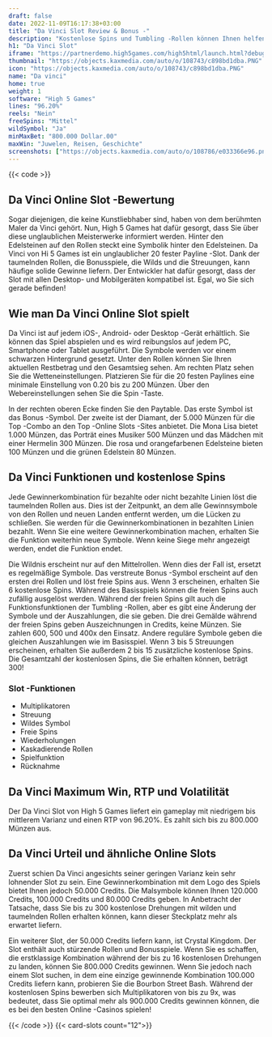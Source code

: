 ```yaml
---
draft: false
date: 2022-11-09T16:17:38+03:00
title: "Da Vinci Slot Review & Bonus -"
description: "Kostenlose Spins und Tumbling -Rollen können Ihnen helfen, bis zu 800.000 Münzen zu gewinnen! Lesen Sie unsere Rezension des Da Vinci -Slot von High 5 Games! Enthält RTP- und Bonusfunktionen."
h1: "Da Vinci Slot"
iframe: "https://partnerdemo.high5games.com/high5html/launch.html?debug=true&slamEnabled=on&slamWaitTime=0&playMode=R&currencyCode=USD&languageCode=en&siteId=FlashLobby&engine=default&quality=HIGH&userId=tester43168933&gameID=1448"
thumbnail: "https://objects.kaxmedia.com/auto/o/108743/c898bd1dba.PNG"
icon: "https://objects.kaxmedia.com/auto/o/108743/c898bd1dba.PNG"
name: "Da vinci"
home: true
weight: 1
software: "High 5 Games"
lines: "96.20%"
reels: "Nein"
freeSpins: "Mittel"
wildSymbol: "Ja"
minMaxBet: "800.000 Dollar.00"
maxWin: "Juwelen, Reisen, Geschichte"
screenshots: ["https://objects.kaxmedia.com/auto/o/108786/e033366e96.png"]
---
```


{{< code >}}<h2>Da Vinci Online Slot -Bewertung</h2><p>Sogar diejenigen, die keine Kunstliebhaber sind, haben von dem berühmten Maler da Vinci gehört. Nun, High 5 Games hat dafür gesorgt, dass Sie über diese unglaublichen Meisterwerke informiert werden. Hinter den Edelsteinen auf den Rollen steckt eine Symbolik hinter den Edelsteinen. Da Vinci von Hi 5 Games ist ein unglaublicher 20 fester Payline -Slot. Dank der taumelnden Rollen, die Bonusspiele, die Wilds und die Streuungen, kann häufige solide Gewinne liefern. Der Entwickler hat dafür gesorgt, dass der Slot mit allen Desktop- und Mobilgeräten kompatibel ist. Egal, wo Sie sich gerade befinden!</p><h2>Wie man Da Vinci Online Slot spielt</h2><p>Da Vinci ist auf jedem iOS-, Android- oder Desktop -Gerät erhältlich. Sie können das Spiel abspielen und es wird reibungslos auf jedem PC, Smartphone oder Tablet ausgeführt. Die Symbole werden vor einem schwarzen Hintergrund gesetzt. Unter den Rollen können Sie Ihren aktuellen Restbetrag und den Gesamtsieg sehen. Am rechten Platz sehen Sie die Wetteneinstellungen. Platzieren Sie für die 20 festen Paylines eine minimale Einstellung von 0.20 bis zu 200 Münzen. Über den Webereinstellungen sehen Sie die Spin -Taste.</p><p>In der rechten oberen Ecke finden Sie den Paytable. Das erste Symbol ist das Bonus -Symbol. Der zweite ist der Diamant, der 5.000 Münzen für die Top -Combo an den Top -Online Slots -Sites anbietet. Die Mona Lisa bietet 1.000 Münzen, das Porträt eines Musiker 500 Münzen und das Mädchen mit einer Hermelin 300 Münzen. Die rosa und orangefarbenen Edelsteine bieten 100 Münzen und die grünen Edelstein 80 Münzen.</p><h2>Da Vinci Funktionen und kostenlose Spins</h2><p>Jede Gewinnerkombination für bezahlte oder nicht bezahlte Linien löst die taumelnden Rollen aus. Dies ist der Zeitpunkt, an dem alle Gewinnsymbole von den Rollen und neuen Landen entfernt werden, um die Lücken zu schließen. Sie werden für die Gewinnerkombinationen in bezahlten Linien bezahlt. Wenn Sie eine weitere Gewinnerkombination machen, erhalten Sie die Funktion weiterhin neue Symbole. Wenn keine Siege mehr angezeigt werden, endet die Funktion endet.</p><p>Die Wildnis erscheint nur auf den Mittelrollen. Wenn dies der Fall ist, ersetzt es regelmäßige Symbole. Das verstreute Bonus -Symbol erscheint auf den ersten drei Rollen und löst freie Spins aus. Wenn 3 erscheinen, erhalten Sie 6 kostenlose Spins. Während des Basisspiels können die freien Spins auch zufällig ausgelöst werden. Während der freien Spins gilt auch die Funktionsfunktionen der Tumbling -Rollen, aber es gibt eine Änderung der Symbole und der Auszahlungen, die sie geben. Die drei Gemälde während der freien Spins geben Auszeichnungen in Credits, keine Münzen. Sie zahlen 600, 500 und 400x den Einsatz. Andere reguläre Symbole geben die gleichen Auszahlungen wie im Basisspiel. Wenn 3 bis 5 Streuungen erscheinen, erhalten Sie außerdem 2 bis 15 zusätzliche kostenlose Spins. Die Gesamtzahl der kostenlosen Spins, die Sie erhalten können, beträgt 300!</p><h3>
Slot -Funktionen</h3><ul>
<li></span>
Multiplikatoren</li>
<li></span>
Streuung</li>
<li></span>
Wildes Symbol</li>
<li></span>
Freie Spins</li>
<li></span>
Wiederholungen</li>
<li></span>
Kaskadierende Rollen</li>
<li></span>
Spielfunktion</li>
<li></span>
Rücknahme</li></ul><h2>Da Vinci Maximum Win, RTP und Volatilität</h2><p>Der Da Vinci Slot von High 5 Games liefert ein gameplay mit niedrigem bis mittlerem Varianz und einen RTP von 96.20%. Es zahlt sich bis zu 800.000 Münzen aus.</p><h2>Da Vinci Urteil und ähnliche Online Slots</h2><p>Zuerst schien Da Vinci angesichts seiner geringen Varianz kein sehr lohnender Slot zu sein. Eine Gewinnerkombination mit dem Logo des Spiels bietet Ihnen jedoch 50.000 Credits. Die Malsymbole können Ihnen 120.000 Credits, 100.000 Credits und 80.000 Credits geben. In Anbetracht der Tatsache, dass Sie bis zu 300 kostenlose Drehungen mit wilden und taumelnden Rollen erhalten können, kann dieser Steckplatz mehr als erwartet liefern.</p><p>Ein weiterer Slot, der 50.000 Credits liefern kann, ist Crystal Kingdom. Der Slot enthält auch stürzende Rollen und Bonusspiele. Wenn Sie es schaffen, die erstklassige Kombination während der bis zu 16 kostenlosen Drehungen zu landen, können Sie 800.000 Credits gewinnen. Wenn Sie jedoch nach einem Slot suchen, in dem eine einzige gewinnende Kombination 100.000 Credits liefern kann, probieren Sie die Bourbon Street Bash. Während der kostenlosen Spins bewerben sich Multiplikatoren von bis zu 9x, was bedeutet, dass Sie optimal mehr als 900.000 Credits gewinnen können, die es bei den besten Online -Casinos spielen!</p>{{< /code >}}
{{< card-slots count="12">}}